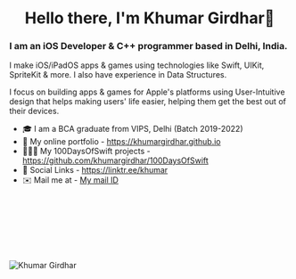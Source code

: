 <h1 align="center"> Hello there, I'm Khumar Girdhar👋 </h1>
<h3> I am an iOS Developer & C++ programmer based in Delhi, India. </h3>
<p> I make iOS/iPadOS apps & games using technologies like Swift, UIKit, SpriteKit & more. I also have experience in Data Structures.</p>
<p>I focus on building apps & games for Apple's platforms using User-Intuitive design that helps making users' life easier, helping them get the best out of their devices. 
</p>

- 🎓 I am a BCA graduate from VIPS, Delhi (Batch 2019-2022)
- 💼 My online portfolio - https://khumargirdhar.github.io
- 🧑🏻‍💻 My 100DaysOfSwift projects - https://github.com/khumargirdhar/100DaysOfSwift
- 🔗 Social Links - https://linktr.ee/khumar
- ✉️ Mail me at - [My mail ID](mailto:khumargirdhar@gmail.com)
</br>
</br>
</br>
</br>
</br>
</br>
<p align="left"><img src="https://komarev.com/ghpvc/?username=khumargirdhar" alt="Khumar Girdhar"/> </p>
